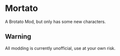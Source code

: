 # Mortato
A Brotato Mod, but only has some new characters.
## Warning
All modding is currently unofficial, use at your own risk.
